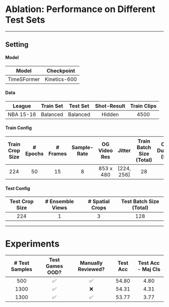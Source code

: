 # **Ablation:** Performance on Different Test Sets

---

## **Setting**

#### Model

| Model | Checkpoint |
| :---: | :---: |
| TimeSFormer | Kinetics-600 | 

#### Data

| League | Train Set | Test Set | Shot-Result | Train Clips |
 :---: | :---: | :---: | :---: | :---: |
| NBA 15-16 | Balanced | Balanced | Hidden | 4500 |

#### Train Config

| Train Crop Size | # Epochs | # Frames | Sample-Rate | OG Video Res | Jitter | Train Batch Size (Total) | Clip-Duration (Sec) |
| :---: | :---: | :---: | :---: | :---: | :---: | :---: | :---: |
| 224 | 50 | 15 | 8 | 853 x 480 | [224, 256] | 28 |  4 |

#### Test Config

| Test Crop Size | # Ensemble Views | # Spatial Crops | Test Batch Size (Total) |
| :---: | :---: | :---: | :---: |
| 224 | 1 | 3 | 128 |

---

# Experiments

| # Test Samples | Test Games OOD? | Manually Reviewed? | Test Acc | Test Acc - Maj Cls  | 
| :---: | :---: | :---: | :---: | :---: |
| 500 | :white_check_mark: | :white_check_mark: | 54.80 | 4.80 |
| 1300 | :white_check_mark: | :x: | 54.31 | 4.31 |
| 1300 | :white_check_mark: | :white_check_mark: | 53.77 | 3.77 |